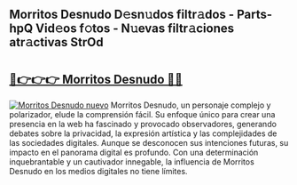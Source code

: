## Morritos Desnudo D𝚎sn𝚞dos filtr𝚊dos - Parts-hpQ Vid𝚎os f𝚘tos - N𝚞evas filtr𝚊ciones atr𝚊ctivas StrOd

# <h2><a href="http://mb8pab.tromn.icu/?c=Morritos+Desnudo">🔗👉👉👉 Morritos Desnudo 🔗🔗</a></h2>

[![Morritos Desnudo nuevo](https://i.imgur.com/pEAQMta.gif)](http://mb8pab.tromn.icu/?c=Morritos+Desnudo)
Morritos Desnudo, un personaje complejo y polarizador, elude la comprensión fácil. Su enfoque único para crear una presencia en la web ha fascinado y provocado observadores, generando debates sobre la privacidad, la expresión artística y las complejidades de las sociedades digitales. Aunque se desconocen sus intenciones futuras, su impacto en el panorama digital es profundo. Con una determinación inquebrantable y un cautivador innegable, la influencia de Morritos Desnudo en los medios digitales no tiene límites.

